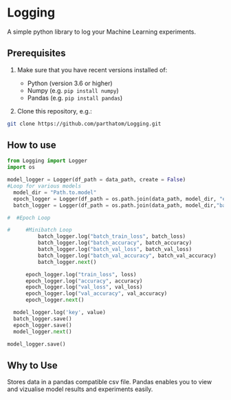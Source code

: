 # Logging

A simple python library to log your Machine Learning experiments.

## Prerequisites

1. Make sure that you have recent versions installed of:
	- Python (version 3.6 or higher)
	- Numpy (e.g. `pip install numpy`)
	- Pandas (e.g. `pip install pandas`)

3. Clone this repository, e.g.:
```sh
git clone https://github.com/parthatom/Logging.git
```

## How to use

```py
from Logging import Logger
import os

model_logger = Logger(df_path = data_path, create = False)
#Loop for various models
  model_dir = "Path.to.model"
  epoch_logger = Logger(df_path = os.path.join(data_path, model_dir, "epochs.csv"), create = False)
  batch_logger = Logger(df_path = os.path.join(data_path, model_dir,"batches,csv"), create = False)

#  #Epoch Loop

#     #Minibatch Loop
          batch_logger.log("batch_train_loss", batch_loss)
          batch_logger.log("batch_accuracy", batch_accuracy)
          batch_logger.log("batch_val_loss", batch_val_loss)
          batch_logger.log("batch_val_accuracy", batch_val_accuracy)
          batch_logger.next()

      epoch_logger.log("train_loss", loss)
      epoch_logger.log("accuracy", accuracy)
      epoch_logger.log("val_loss", val_loss)
      epoch_logger.log("val_accuracy", val_accuracy)
      epoch_logger.next()

  model_logger.log('key', value)
  batch_logger.save()
  epoch_logger.save()
  model_logger.next()

model_logger.save()
```

## Why to Use

Stores data in a pandas compatible csv file. Pandas enables you to view and vizualise model results and experiments easily.
